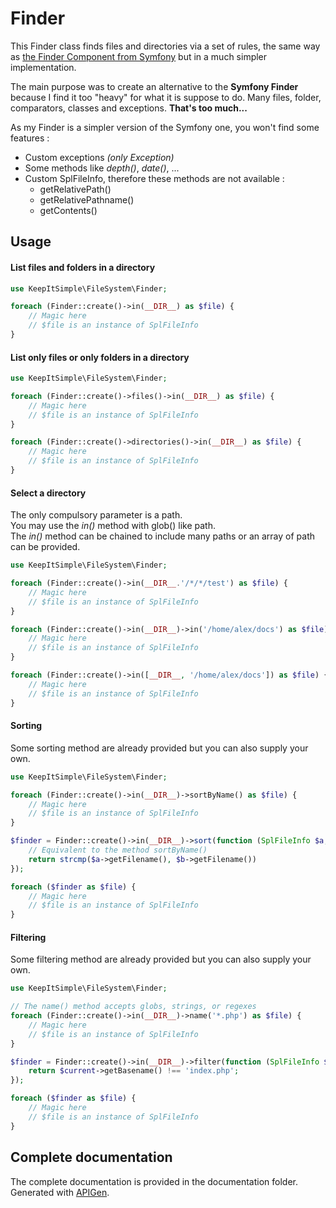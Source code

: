 # Finder

This Finder class finds files and directories via a set of rules, the same way as [the Finder Component from Symfony](https://symfony.com/doc/current/components/finder.html) but in a much simpler implementation.

The main purpose was to create an alternative to the **Symfony Finder** because I find it too "heavy" for what it is suppose to do.
Many files, folder, comparators, classes and exceptions. **That's too much...**

As my Finder is a simpler version of the Symfony one, you won't find some features :
* Custom exceptions _(only Exception)_
* Some methods like _depth()_, _date()_, ...
* Custom SplFileInfo, therefore these methods are not available :
    * getRelativePath()
    * getRelativePathname()
    * getContents()

## Usage

#### List files and folders in a directory

```php
use KeepItSimple\FileSystem\Finder;

foreach (Finder::create()->in(__DIR__) as $file) {
    // Magic here
    // $file is an instance of SplFileInfo
}
```

#### List only files or only folders in a directory

```php
use KeepItSimple\FileSystem\Finder;

foreach (Finder::create()->files()->in(__DIR__) as $file) {
    // Magic here
    // $file is an instance of SplFileInfo
}

foreach (Finder::create()->directories()->in(__DIR__) as $file) {
    // Magic here
    // $file is an instance of SplFileInfo
}
```

#### Select a directory

The only compulsory parameter is a path.  
You may use the _in()_ method with glob() like path.  
The _in()_ method can be chained to include many paths or an array of path can be provided.

```php
use KeepItSimple\FileSystem\Finder;

foreach (Finder::create()->in(__DIR__.'/*/*/test') as $file) {
    // Magic here
    // $file is an instance of SplFileInfo
}

foreach (Finder::create()->in(__DIR__)->in('/home/alex/docs') as $file) {
    // Magic here
    // $file is an instance of SplFileInfo
}

foreach (Finder::create()->in([__DIR__, '/home/alex/docs']) as $file) {
    // Magic here
    // $file is an instance of SplFileInfo
}
```

#### Sorting

Some sorting method are already provided but you can also supply your own.

```php
use KeepItSimple\FileSystem\Finder;

foreach (Finder::create()->in(__DIR__)->sortByName() as $file) {
    // Magic here
    // $file is an instance of SplFileInfo
}

$finder = Finder::create()->in(__DIR__)->sort(function (SplFileInfo $a, SplFileInfo $b) {
    // Equivalent to the method sortByName()
    return strcmp($a->getFilename(), $b->getFilename())
});

foreach ($finder as $file) {
    // Magic here
    // $file is an instance of SplFileInfo
}
```

#### Filtering

Some filtering method are already provided but you can also supply your own.

```php
use KeepItSimple\FileSystem\Finder;

// The name() method accepts globs, strings, or regexes
foreach (Finder::create()->in(__DIR__)->name('*.php') as $file) {
    // Magic here
    // $file is an instance of SplFileInfo
}

$finder = Finder::create()->in(__DIR__)->filter(function (SplFileInfo $current) {
    return $current->getBasename() !== 'index.php';
});

foreach ($finder as $file) {
    // Magic here
    // $file is an instance of SplFileInfo
}
```

## Complete documentation

The complete documentation is provided in the documentation folder.  
Generated with [APIGen](http://www.apigen.org/).
